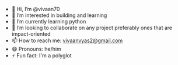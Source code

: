 - 👋 Hi, I’m @vivaan70
- 👀 I’m interested in building and learning 
- 🌱 I’m currently learning python
- 💞️ I’m looking to collaborate on any project preferably ones that are impact-oriented
- 📫 How to reach me: vivaanvyas2@gmail.com
- 😄 Pronouns: he/him
- ⚡ Fun fact: I'm a polyglot

<!---
vivaan70/vivaan70 is a ✨ special ✨ repository because its `README.md` (this file) appears on your GitHub profile.
You can click the Preview link to take a look at your changes.
--->

